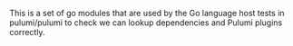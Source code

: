 This is a set of go modules that are used by the Go language host tests in pulumi/pulumi to check we can lookup dependencies and Pulumi plugins correctly.
